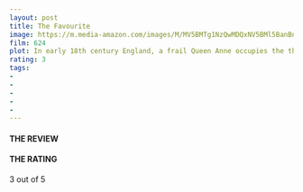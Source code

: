 ```yaml
---
layout: post
title: The Favourite
image: https://m.media-amazon.com/images/M/MV5BMTg1NzQwMDQxNV5BMl5BanBnXkFtZTgwNDg2NDYyNjM@._V1_UX182_CR0,0,182,268_AL_.jpg
film: 624
plot: In early 18th century England, a frail Queen Anne occupies the throne and her close friend, Lady Sarah, governs the country in her stead. When a new servant, Abigail, arrives, her charm endears her to Sarah.
rating: 3
tags:
- 
- 
- 
- 
- 
---
```


#### THE REVIEW


#### THE RATING
3 out of 5